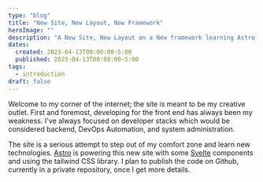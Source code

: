 ```yaml
---
type: "blog"
title: "New Site, New Layout, New Framework"
heroImage: ""
description: "A New Site, New Layout on a New framework learning Astro 2.0"
dates:
  created: 2023-04-13T00:00:00-5:00
  published: 2023-04-13T00:00:00-5:00
tags:
  - introduction
draft: false
---
```


Welcome to my corner of the internet; the site is meant to be my creative outlet. First and foremost, developing for the front end has always been my weakness. I've always focused on developer stacks which would be considered backend, DevOps Automation, and system administration.

The site is a serious attempt to step out of my comfort zone and
learn new technologies. [Astro](https://astro.build) is powering this new site with some [Svelte](https://svelte.dev) components and using the tailwind CSS library. I plan to publish the code
on Github, currently in a private repository, once I get more details.
